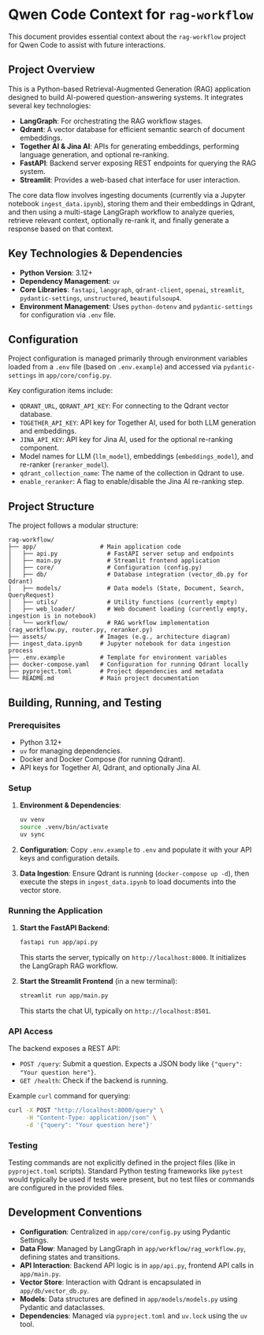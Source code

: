 # Qwen Code Context for `rag-workflow`

This document provides essential context about the `rag-workflow` project for Qwen Code to assist with future interactions.

## Project Overview

This is a Python-based Retrieval-Augmented Generation (RAG) application designed to build AI-powered question-answering systems. It integrates several key technologies:

* **LangGraph**: For orchestrating the RAG workflow stages.
* **Qdrant**: A vector database for efficient semantic search of document embeddings.
* **Together AI & Jina AI**: APIs for generating embeddings, performing language generation, and optional re-ranking.
* **FastAPI**: Backend server exposing REST endpoints for querying the RAG system.
* **Streamlit**: Provides a web-based chat interface for user interaction.

The core data flow involves ingesting documents (currently via a Jupyter notebook `ingest_data.ipynb`), storing them and their embeddings in Qdrant, and then using a multi-stage LangGraph workflow to analyze queries, retrieve relevant context, optionally re-rank it, and finally generate a response based on that context.

## Key Technologies & Dependencies

* **Python Version**: 3.12+
* **Dependency Management**: `uv`
* **Core Libraries**: `fastapi`, `langgraph`, `qdrant-client`, `openai`, `streamlit`, `pydantic-settings`, `unstructured`, `beautifulsoup4`.
* **Environment Management**: Uses `python-dotenv` and `pydantic-settings` for configuration via `.env` file.

## Configuration

Project configuration is managed primarily through environment variables loaded from a `.env` file (based on `.env.example`) and accessed via `pydantic-settings` in `app/core/config.py`.

Key configuration items include:

* `QDRANT_URL`, `QDRANT_API_KEY`: For connecting to the Qdrant vector database.
* `TOGETHER_API_KEY`: API key for Together AI, used for both LLM generation and embeddings.
* `JINA_API_KEY`: API key for Jina AI, used for the optional re-ranking component.
* Model names for LLM (`llm_model`), embeddings (`embeddings_model`), and re-ranker (`reranker_model`).
* `qdrant_collection_name`: The name of the collection in Qdrant to use.
* `enable_reranker`: A flag to enable/disable the Jina AI re-ranking step.

## Project Structure

The project follows a modular structure:

```
rag-workflow/
├── app/                  # Main application code
│   ├── api.py              # FastAPI server setup and endpoints
│   ├── main.py             # Streamlit frontend application
│   ├── core/               # Configuration (config.py)
│   ├── db/                 # Database integration (vector_db.py for Qdrant)
│   ├── models/             # Data models (State, Document, Search, QueryRequest)
│   ├── utils/              # Utility functions (currently empty)
│   ├── web_loader/         # Web document loading (currently empty, ingestion is in notebook)
│   └── workflow/           # RAG workflow implementation (rag_workflow.py, router.py, reranker.py)
├── assets/               # Images (e.g., architecture diagram)
├── ingest_data.ipynb     # Jupyter notebook for data ingestion process
├── .env.example          # Template for environment variables
├── docker-compose.yaml   # Configuration for running Qdrant locally
├── pyproject.toml        # Project dependencies and metadata
└── README.md             # Main project documentation
```

## Building, Running, and Testing

### Prerequisites

* Python 3.12+
* `uv` for managing dependencies.
* Docker and Docker Compose (for running Qdrant).
* API keys for Together AI, Qdrant, and optionally Jina AI.

### Setup

1. **Environment & Dependencies**:

    ```bash
    uv venv
    source .venv/bin/activate
    uv sync
    ```

2. **Configuration**:
    Copy `.env.example` to `.env` and populate it with your API keys and configuration details.
3. **Data Ingestion**:
    Ensure Qdrant is running (`docker-compose up -d`), then execute the steps in `ingest_data.ipynb` to load documents into the vector store.

### Running the Application

1. **Start the FastAPI Backend**:

    ```bash
    fastapi run app/api.py
    ```

    This starts the server, typically on `http://localhost:8000`. It initializes the LangGraph RAG workflow.
2. **Start the Streamlit Frontend** (in a new terminal):

    ```bash
    streamlit run app/main.py
    ```

    This starts the chat UI, typically on `http://localhost:8501`.

### API Access

The backend exposes a REST API:

* `POST /query`: Submit a question. Expects a JSON body like `{"query": "Your question here"}`.
* `GET /health`: Check if the backend is running.

Example `curl` command for querying:

```bash
curl -X POST "http://localhost:8000/query" \
     -H "Content-Type: application/json" \
     -d '{"query": "Your question here"}'
```

### Testing

Testing commands are not explicitly defined in the project files (like in `pyproject.toml` scripts). Standard Python testing frameworks like `pytest` would typically be used if tests were present, but no test files or commands are configured in the provided files.

## Development Conventions

* **Configuration**: Centralized in `app/core/config.py` using Pydantic Settings.
* **Data Flow**: Managed by LangGraph in `app/workflow/rag_workflow.py`, defining states and transitions.
* **API Interaction**: Backend API logic is in `app/api.py`, frontend API calls in `app/main.py`.
* **Vector Store**: Interaction with Qdrant is encapsulated in `app/db/vector_db.py`.
* **Models**: Data structures are defined in `app/models/models.py` using Pydantic and dataclasses.
* **Dependencies**: Managed via `pyproject.toml` and `uv.lock` using the `uv` tool.
